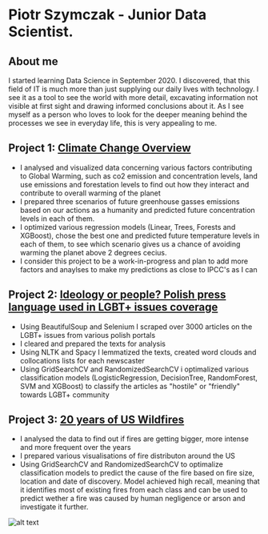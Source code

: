 # Piotr Szymczak - Junior Data Scientist.

## About me
I started learning Data Science in September 2020. I discovered, that this field of IT is much more than just supplying our daily lives with technology. I see it as a tool to see the world with more detail, excavating information not visible at first sight and drawing informed conclusions about it. As I see myself as a person who loves to look for the deeper meaning behind the processes we see in everyday life, this is very appealing to me.

## Project 1: [Climate Change Overview](https://github.com/Sz-klarnia/Climat-change-overview/)

* I analysed and visualized data concerning various factors contributing to Global Warming, such as co2 emission and concentration levels, land use emissions and forestation levels to find out how they interact and contribute to overall warming of the planet
* I prepared three scenarios of future greenhouse gasses emissions based on our actions as a humanity and predicted future concentration levels in each of them.
* I optimized various regression models (Linear, Trees, Forests and XGBoost), chose the best one and predicted future temperature levels in each of them, to see which scenario gives us a chance of avoiding warming the planet above 2 degrees cecius.
* I consider this project to be a work-in-progress and plan to add more factors and anaylses to make my predictions as close to IPCC's as I can

## Project 2: [Ideology or people? Polish press language used in LGBT+ issues coverage](https://github.com/Sz-klarnia/NLP---Press-coverage-of-LBGT-issues)

* Using BeautifulSoup and Selenium I scraped over 3000 articles on the LGBT+ issues from various polish portals
* I cleared and prepared the texts for analysis
* Using NLTK and Spacy I lemmatized the texts, created word clouds and collocations lists for each newscaster
* Using GridSearchCV and RandomizedSearchCV i optimalized various classification models (LogisticRegression, DecisionTree, RandomForest, SVM and XGBoost) to classify the articles as "hostile" or "friendly" towards LGBT+ community

## Project 3: [20 years of US Wildfires](https://github.com/Sz-klarnia/US_Wildfires)

* I analysed the data to find out if fires are getting bigger, more intense and more frequent over the years
* I prepared various visualisations of fire distributon around the US
* Using GridSearchCV and RandomizedSearchCV to optimalize classification models to predict the cause of the fire based on fire size, location and date of discovery. Model achieved high recall, meaning that it identifies most of existing fires from each class and can be used to predict wether a fire was caused by human negligence or arson and investigate it further.

![alt text](https://github.com/Sz-klarnia/Piotr-Szymczak---Portfolio/blob/main/us_plot.png "Wykres 1")
